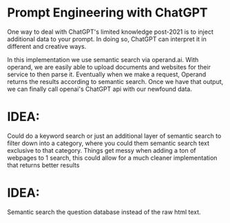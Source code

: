 # Prompt Engineering with ChatGPT

One way to deal with ChatGPT's limited knowledge post-2021 is to inject additional data to your prompt. In doing so, ChatGPT can interpret it in different and creative ways. 

In this implementation we use semantic search via operand.ai. With operand, we are easily able to upload documents and websites for their service to then parse it. Eventually when we make a request, Operand returns the results according to semantic search. Once we have that output, we can finally call openai's ChatGPT api with our newfound data.




# IDEA:

Could do a keyword search or just an additional layer of semantic search to filter down into a category, where you could them semantic search text exclusive to that category. Things get messy when adding a ton of webpages to 1 search, this could allow for a much cleaner implementation that returns better results


# IDEA:

Semantic search the question database instead of the raw html text.